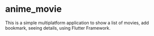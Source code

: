 # anime_movie

This is a simple multiplatform application to show a list of movies, add bookmark, seeing details, using Flutter Framework.

